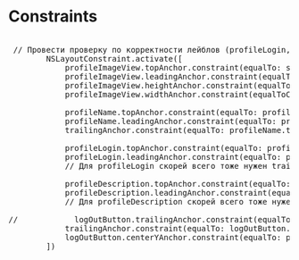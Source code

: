 # Constraints
<pre>

 // Провести проверку по корректности лейблов (profileLogin, profileDescription) - trailing нужен ли для них или нет.Ё
        NSLayoutConstraint.activate([
            profileImageView.topAnchor.constraint(equalTo: safeAreaLayoutGuide.topAnchor, constant: 32),
            profileImageView.leadingAnchor.constraint(equalTo: leadingAnchor, constant: 16),
            profileImageView.heightAnchor.constraint(equalToConstant: 70),
            profileImageView.widthAnchor.constraint(equalToConstant: 70),
            
            profileName.topAnchor.constraint(equalTo: profileImageView.bottomAnchor, constant: 8),
            profileName.leadingAnchor.constraint(equalTo: profileImageView.leadingAnchor),
            trailingAnchor.constraint(equalTo: profileName.trailingAnchor, constant: 16), // Чтобы был отступ справа если будет к примеру такое имя: Константин Константинопольский
            
            profileLogin.topAnchor.constraint(equalTo: profileName.bottomAnchor, constant: 8),
            profileLogin.leadingAnchor.constraint(equalTo: profileName.leadingAnchor),
            // Для profileLogin скорей всего тоже нужен trailing т.к отступ должен быть справа тоже на 16.
            
            profileDescription.topAnchor.constraint(equalTo: profileLogin.bottomAnchor, constant: 8),
            profileDescription.leadingAnchor.constraint(equalTo: profileName.leadingAnchor),
            // Для profileDescription скорей всего тоже нужен trailing т.к отступ должен быть справа тоже на 16.
            
//            logOutButton.trailingAnchor.constraint(equalTo: trailingAnchor, constant: -20),
            trailingAnchor.constraint(equalTo: logOutButton.trailingAnchor, constant: 20),
            logOutButton.centerYAnchor.constraint(equalTo: profileImageView.centerYAnchor)
        ])

</pre>
